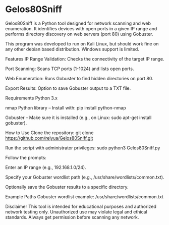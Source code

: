 # Gelos80Sniff
Gelos80Sniff is a Python tool designed for network scanning and web enumeration. It identifies devices with open ports in a given IP range and performs directory discovery on web servers (port 80) using Gobuster.

This program was developed to run on Kali Linux, but should work fine on any other debian based distribution. Windows support is limited.

Features
IP Range Validation: Checks the connectivity of the target IP range.

Port Scanning: Scans TCP ports (1-1024) and lists open ports.

Web Enumeration: Runs Gobuster to find hidden directories on port 80.

Export Results: Option to save Gobuster output to a TXT file.

Requirements
Python 3.x

nmap Python library – Install with:
pip install python-nmap

Gobuster – Make sure it is installed (e.g., on Linux: sudo apt-get install gobuster).

How to Use
Clone the repository:
git clone https://github.com/reiyua/Gelos80Sniff.git

Run the script with administrator privileges:
sudo python3 Gelos80Sniff.py

Follow the prompts:

Enter an IP range (e.g., 192.168.1.0/24).

Specify your Gobuster wordlist path (e.g., /usr/share/wordlists/common.txt).

Optionally save the Gobuster results to a specific directory.

Example Paths
Gobuster wordlist example: /usr/share/wordlists/common.txt

Disclaimer
This tool is intended for educational purposes and authorized network testing only. Unauthorized use may violate legal and ethical standards. Always get permission before scanning any network.
